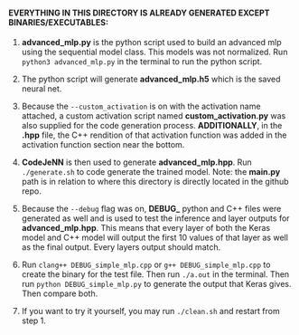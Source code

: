 #### EVERYTHING IN THIS DIRECTORY IS ALREADY GENERATED EXCEPT BINARIES/EXECUTABLES:

1. **advanced_mlp.py** is the python script used to build an advanced mlp using the sequential model class. This models was not normalized. Run `python3 advanced_mlp.py` in the terminal to run the python script.

1. The python script will generate **advanced_mlp.h5** which is the saved neural net. 

1. Because the `--custom_activation` is on with the activation name attached, a custom activation script named **custom_activation.py** was also supplied for the code generation process. **ADDITIONALLY**, in the **.hpp** file, the C++ rendition of that activation function was added in the activation function section near the bottom.

1. **CodeJeNN** is then used to generate **advanced_mlp.hpp**. Run `./generate.sh` to code generate the trained model. Note: the **main.py** path is in relation to where this directory is directly located in the github repo.

1. Because the `--debug` flag was on, **DEBUG_** python and C++ files were generated as well and is used to test the inference and layer outputs for **advanced_mlp.hpp**. This means that every layer of both the Keras model and C++ model will output the first 10 values of that layer as well as the final output. Every layers output should match.

1. Run `clang++ DEBUG_simple_mlp.cpp` or `g++ DEBUG_simple_mlp.cpp` to create the binary for the test file. Then run `./a.out` in the terminal. Then run `python DEBUG_simple_mlp.py` to generate the output that Keras gives. Then compare both.

1. If you want to try it yourself, you may run `./clean.sh` and restart from step 1.